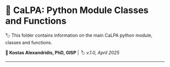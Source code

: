 # :open_file_folder: CaLPA: Python Module Classes and Functions

:label: This folder contains information on the main CaLPA python module, classes and functions.

**:bust_in_silhouette: Kostas Alexandridis, PhD, GISP** | *:label: v.1.0, April 2025*

----